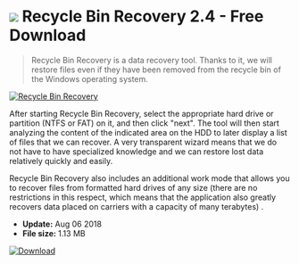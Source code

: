 # ![](https://cdn.softexe.net/static/icon/c/recycle-bin-recovery-9939.png) Recycle Bin Recovery 2.4 - Free Download

> Recycle Bin Recovery is a data recovery tool. Thanks to it, we will restore files even if they have been removed from the recycle bin of the Windows operating system.

[![Recycle Bin Recovery](https://gallery.dpcdn.pl/imgc/Tools/83995/g_-_420x350_1.5_-_x7c93cdba-2577-4a48-9460-6d8b18802a6c.jpg)](https://softexe.net/win/disks-files/data-recovery/recycle-bin-recovery:aaca.html)

After starting Recycle Bin Recovery, select the appropriate hard drive or partition (NTFS or FAT) on it, and then click "next". The tool will then start analyzing the content of the indicated area on the HDD to later display a list of files that we can recover. A very transparent wizard means that we do not have to have specialized knowledge and we can restore lost data relatively quickly and easily.
 
 Recycle Bin Recovery also includes an additional work mode that allows you to recover files from formatted hard drives of any size (there are no restrictions in this respect, which means that the application also greatly recovers data placed on carriers with a capacity of many terabytes) .


- **Update:** Aug 06 2018
- **File size:** 1.13 MB

[![Download](https://cdn.softexe.net/static/img/download.png)](https://softexe.net/win/disks-files/data-recovery/recycle-bin-recovery:aaca.html)

